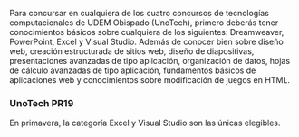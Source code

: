 Para concursar en cualquiera de los cuatro concursos de tecnologías computacionales de UDEM Obispado (UnoTech), primero deberás tener conocimientos básicos sobre cualquiera de los siguientes: Dreamweaver, PowerPoint, Excel y Visual Studio. Además de conocer bien sobre diseño web, creación estructurada de sitios web, diseño de diapositivas, presentaciones avanzadas de tipo aplicación, organización de datos, hojas de cálculo avanzadas de tipo aplicación, fundamentos básicos de aplicaciones web y conocimientos sobre modificación de juegos en HTML.

### UnoTech PR19
En primavera, la categoría Excel y Visual Studio son las únicas elegibles.
